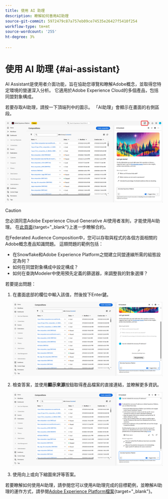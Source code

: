 ```yaml
---
title: 使用 AI 助理
description: 瞭解如何善用AI助理
source-git-commit: 5972479c87a757eb09ce74535e26427f5410f254
workflow-type: tm+mt
source-wordcount: '255'
ht-degree: 3%

---
```


# 使用 AI 助理 {#ai-assistant}

AI Assistant是使用者介面功能，旨在協助您導覽和瞭解Adobe概念，並取得您特定環境的營運深入分析。 它適用於Adobe Experience Cloud的多個產品，包括同盟對象構成。

若要存取AI助理，請按一下頂端列中的圖示。 「AI助理」會顯示在畫面的右側區段。

![](assets/do-not-localize/ai-assistant-open.png)


>[!CAUTION]
>
>您必須同意Adobe Experience Cloud Generative AI使用者准則，才能使用AI助理。 在[此頁面](https://experienceleague.adobe.com/en/docs/experience-platform/ai-assistant/home){target="_blank"}上進一步瞭解合約。

在Federated Audience Composition中，您可以存取與程式的各個方面相關的Adobe概念產品知識問題。 這類問題的範例包括：

* 在Snowflake和Adobe Experience Platform之間建立同盟連線所需的組態設定為何？
* 如何在同盟對象構成中設定構成？
* 如何在查詢Modeler中使用預先定義的篩選器，來調整我的對象選擇？

若要提出問題：

1. 在畫面底部的欄位中輸入該值，然後按下Enter鍵。

   ![](assets/do-not-localize/ai-assistant-ask.png)

1. 檢查答案，並使用&#x200B;**顯示來源**&#x200B;按鈕取得產品檔案的直接連結，並瞭解更多資訊。

   ![](assets/do-not-localize/ai-assistant-answer.png)

1. 使用向上或向下縮圖來評等答案。

若要瞭解如何使用AI助理，請參閱您可以使用AI助理完成的目標範例，並瞭解AI助理的運作方式，請參閱[Adobe Experience Platform檔案](https://experienceleague.adobe.com/en/docs/experience-platform/ai-assistant/home){target="_blank"}。
